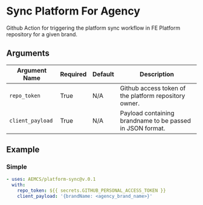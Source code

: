 # Sync Platform For Agency

Github Action for triggering the platform sync workflow in FE Platform repository for a given brand.


## Arguments

| Argument Name            | Required   | Default     | Description           |
| ---------------------    | ---------- | ----------- | --------------------- |
| `repo_token`           | True       | N/A         | Github access token of the platform repository owner. |
| `client_payload`         | True       | N/A         | Payload containing brandname to be passed in JSON format. |


## Example

### Simple

```yaml
- uses: AEMCS/platform-sync@v.0.1
  with:
    repo_token: ${{ secrets.GITHUB_PERSONAL_ACCESS_TOKEN }}
    client_payload: '{brandName: <agency_brand_name>}'
```

